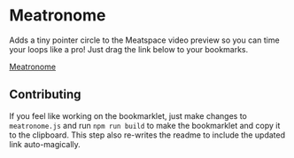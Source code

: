 # Meatronome

Adds a tiny pointer circle to the Meatspace video preview so you can time your loops like a pro! Just drag the link below to your bookmarks.

[Meatronome](javascript:(function(){;var%20style=document.createElement(%22style%22);style.appendChild(document.createTextNode(%22%22));document.head.appendChild(style);style.sheet.insertRule(%22#meatronome%20%7B%20height:%2010px;%20position:%20absolute;%20top:%200;%20width:%20100%25;%7D%22,0);style.sheet.insertRule(%22@-webkit-keyframes%20move%20%7B%20from%20%7B%20left:%2010%25;%20%7D%20to%20%7B%20left:%2090%25;%20%7D%20%7D%22,0);style.sheet.insertRule(%22#meatronome%20.dot%20%7B%20%20display:%20block;%20position:%20absolute;%20width:%2010px;%20height:%2010px;%20border-radius:%2010px;%20background-color:%20rgba(%200,%200,%200,%200.6%20);%20-webkit-animation:%201s%20move%20linear%200s%20infinite%20alternate;%20%7D%22,0);var%20meatronome=document.createElement(%22div%22);meatronome.id=%22meatronome%22;var%20dot=document.createElement(%22b%22);dot.className=%22dot%22;meatronome.appendChild(dot);document.querySelector(%22#video-preview%22).appendChild(meatronome);})())

## Contributing

If you feel like working on the bookmarklet, just make changes to `meatronome.js` and run `npm run build` to make the bookmarklet and copy it to the clipboard. This step also re-writes the readme to include the updated link auto-magically.

